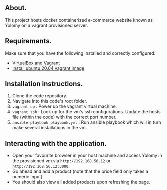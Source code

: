 ## About.
This project hosts docker containerized e-commerce website known as Yolomy on a vagrant provisioned server.

## Requirements.
Make sure that you have the following installed and correctly configured:
- [VirtualBox and Vagrant](https://medium.com/@kadimasam/set-up-virtualbox-and-vagrant-on-ubuntu-22-04-9ac6b9ace94c)
- [Install ubuntu 20.04 vagrant image](https://app.vagrantup.com/geerlingguy/boxes/ubuntu2004)

## Installation instructions.
1. Clone the code repository.
2. Navigate into this code's root folder.
3. `vagrant up` : Power up the vagrant virtual machine.
4. `vagrant ssh` : Look up for the vm's ssh configurations. Update the hosts file (within the code) with the correct port number.  
5. `ansible-playbook playbook.yml` : Run ansible playbook which will in turn make several installations in the vm.

## Interacting with the application.
- Open your favourite browser in your host machine and access Yolomy in the provisioned vm via `http://192.168.56.12` or `http://192.168.56.12:3000`.
- Go ahead and add a product (note that the price field only takes a numeric input). 
- You should also view all added products upon refreshing the page.